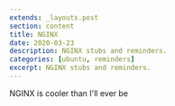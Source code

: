 ```yaml
---
extends: _layouts.post
section: content
title: NGINX 
date: 2020-03-23
description: NGINX stubs and reminders.
categories: [ubuntu, reminders]
excerpt: NGINX stubs and reminders.
---
```


NGINX is cooler than I'll ever be